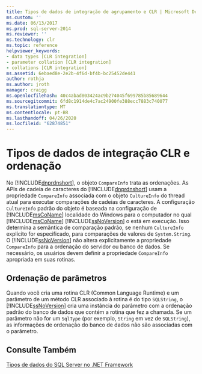 ```yaml
---
title: Tipos de dados de integração de agrupamento e CLR | Microsoft Docs
ms.custom: ''
ms.date: 06/13/2017
ms.prod: sql-server-2014
ms.reviewer: ''
ms.technology: clr
ms.topic: reference
helpviewer_keywords:
- data types [CLR integration]
- parameter collation [CLR integration]
- collations [CLR integration]
ms.assetid: 6ebaed8e-2e2b-4f6d-bf4b-bc25452de441
author: rothja
ms.author: jroth
manager: craigg
ms.openlocfilehash: 40c4abad803424ac9b274045f699785b85689644
ms.sourcegitcommit: 6fd8c1914de4c7ac24900fe388ecc7883c740077
ms.translationtype: MT
ms.contentlocale: pt-BR
ms.lasthandoff: 04/26/2020
ms.locfileid: "62874851"
---
```

# <a name="collation-and-clr-integration-data-types"></a>Tipos de dados de integração CLR e ordenação
  No [!INCLUDE[dnprdnshort](../../includes/dnprdnshort-md.md)], o objeto `CompareInfo` trata as ordenações. As APIs de cadeia de caracteres do [!INCLUDE[dnprdnshort](../../includes/dnprdnshort-md.md)] usam a propriedade `CompareInfo` associada com o objeto `CultureInfo` do thread atual para executar comparações de cadeias de caracteres. A configuração `CultureInfo` padrão do objeto é baseada na configuração de [!INCLUDE[msCoName](../../includes/msconame-md.md)] localidade do Windows para o computador no qual [!INCLUDE[msCoName](../../includes/msconame-md.md)] [!INCLUDE[ssNoVersion](../../includes/ssnoversion-md.md)] o está em execução. Isso determina a semântica de comparação padrão, se nenhum `CultureInfo` explícito for especificado, para comparações de valores de `System.String`. O [!INCLUDE[ssNoVersion](../../includes/ssnoversion-md.md)] não altera explicitamente a propriedade `CompareInfo` para a ordenação do servidor ou banco de dados. Se necessário, os usuários devem definir a propriedade `CompareInfo` apropriada em suas rotinas.  
  
## <a name="parameter-collation"></a>Ordenação de parâmetros  
 Quando você cria uma rotina CLR (Common Language Runtime) e um parâmetro de um método CLR associado à rotina é do tipo `SQLString`, o [!INCLUDE[ssNoVersion](../../includes/ssnoversion-md.md)] cria uma instância do parâmetro com a ordenação padrão do banco de dados que contém a rotina que fez a chamada. Se um parâmetro não for um `SqlType` (por exemplo, `String` em vez de `SQLString`), as informações de ordenação do banco de dados não são associadas com o parâmetro.  
  
## <a name="see-also"></a>Consulte Também  
 [Tipos de dados do SQL Server no .NET Framework](sql-server-data-types-in-the-net-framework.md)  
  
  
